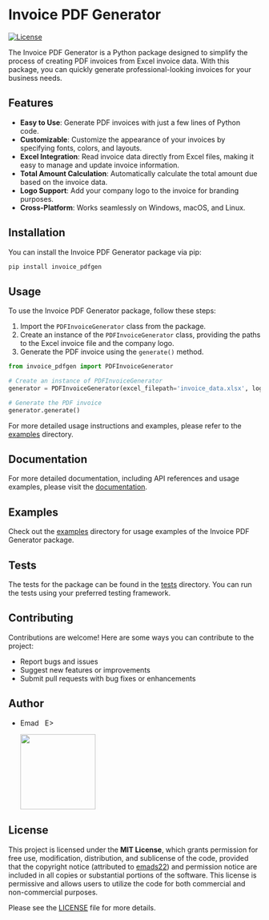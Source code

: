# Invoice PDF Generator

[![License](https://img.shields.io/badge/license-MIT-blue.svg)](https://github.com/your_username/invoice_pdfgen/blob/main/LICENSE)

The Invoice PDF Generator is a Python package designed to simplify the process of creating PDF invoices from Excel invoice data. With this package, you can quickly generate professional-looking invoices for your business needs.

## Features

- **Easy to Use**: Generate PDF invoices with just a few lines of Python code.
- **Customizable**: Customize the appearance of your invoices by specifying fonts, colors, and layouts.
- **Excel Integration**: Read invoice data directly from Excel files, making it easy to manage and update invoice information.
- **Total Amount Calculation**: Automatically calculate the total amount due based on the invoice data.
- **Logo Support**: Add your company logo to the invoice for branding purposes.
- **Cross-Platform**: Works seamlessly on Windows, macOS, and Linux.

## Installation

You can install the Invoice PDF Generator package via pip:

```bash
pip install invoice_pdfgen
```

## Usage

To use the Invoice PDF Generator package, follow these steps:

1. Import the `PDFInvoiceGenerator` class from the package.
2. Create an instance of the `PDFInvoiceGenerator` class, providing the paths to the Excel invoice file and the company logo.
3. Generate the PDF invoice using the `generate()` method.

```python
from invoice_pdfgen import PDFInvoiceGenerator

# Create an instance of PDFInvoiceGenerator
generator = PDFInvoiceGenerator(excel_filepath='invoice_data.xlsx', logo_filepath='company_logo.png')

# Generate the PDF invoice
generator.generate()
```

For more detailed usage instructions and examples, please refer to the [examples](./examples) directory.

## Documentation

For more detailed documentation, including API references and usage examples, please visit the [documentation](./docs/index.md).

## Examples

Check out the [examples](./examples) directory for usage examples of the Invoice PDF Generator package.

## Tests

The tests for the package can be found in the [tests](./tests) directory. You can run the tests using your preferred testing framework.

## Contributing
Contributions are welcome! Here are some ways you can contribute to the project:
- Report bugs and issues
- Suggest new features or improvements
- Submit pull requests with bug fixes or enhancements

## Author
- Emad &nbsp; E>
  
  [<img src="https://img.shields.io/badge/GitHub-Profile-blue?logo=github" width="150">](https://github.com/emads22)

## License
This project is licensed under the **MIT License**, which grants permission for free use, modification, distribution, and sublicense of the code, provided that the copyright notice (attributed to [emads22](https://github.com/emads22)) and permission notice are included in all copies or substantial portions of the software. This license is permissive and allows users to utilize the code for both commercial and non-commercial purposes.

Please see the [LICENSE](LICENSE) file for more details.
